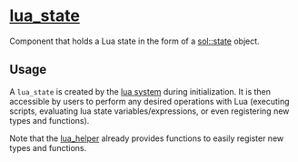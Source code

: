 # [lua_state](lua_state.hpp)

Component that holds a Lua state in the form of a [sol::state](https://github.com/ThePhD/sol2) object.

## Usage

A `lua_state` is created by the [lua system](../systems/lua.md) during initialization. It is then accessible by users to perform any desired operations with Lua (executing scripts, evaluating lua state variables/expressions, or even registering new types and functions).

Note that the [lua_helper](../helpers/lua_helper.md) already provides functions to easily register new types and functions.
